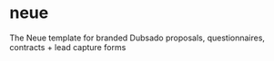 # neue
The Neue template for branded Dubsado proposals, questionnaires, contracts + lead capture forms
